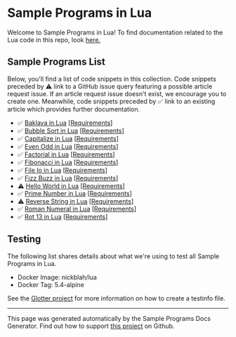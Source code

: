 # Sample Programs in Lua

Welcome to Sample Programs in Lua! To find documentation related to the Lua code in this repo, look [here.](https://sample-programs.therenegadecoder.com/languages/lua)

## Sample Programs List

Below, you'll find a list of code snippets in this collection. Code snippets preceded by :warning: link to a GitHub issue query featuring a possible article request issue. If an article request issue doesn't exist, we encourage you to create one. Meanwhile, code snippets preceded by :white_check_mark: link to an existing article which provides further documentation.

- :white_check_mark: [Baklava in Lua](https://sample-programs.therenegadecoder.com/projects/baklava/lua) [[Requirements](https://sample-programs.therenegadecoder.com/projects/baklava)]
- :white_check_mark: [Bubble Sort in Lua](https://sample-programs.therenegadecoder.com/projects/bubble-sort/lua) [[Requirements](https://sample-programs.therenegadecoder.com/projects/bubble-sort)]
- :white_check_mark: [Capitalize in Lua](https://sample-programs.therenegadecoder.com/projects/capitalize/lua) [[Requirements](https://sample-programs.therenegadecoder.com/projects/capitalize)]
- :white_check_mark: [Even Odd in Lua](https://sample-programs.therenegadecoder.com/projects/even-odd/lua) [[Requirements](https://sample-programs.therenegadecoder.com/projects/even-odd)]
- :white_check_mark: [Factorial in Lua](https://sample-programs.therenegadecoder.com/projects/factorial/lua) [[Requirements](https://sample-programs.therenegadecoder.com/projects/factorial)]
- :white_check_mark: [Fibonacci in Lua](https://sample-programs.therenegadecoder.com/projects/fibonacci/lua) [[Requirements](https://sample-programs.therenegadecoder.com/projects/fibonacci)]
- :white_check_mark: [File Io in Lua](https://sample-programs.therenegadecoder.com/projects/file-io/lua) [[Requirements](https://sample-programs.therenegadecoder.com/projects/file-io)]
- :white_check_mark: [Fizz Buzz in Lua](https://sample-programs.therenegadecoder.com/projects/fizz-buzz/lua) [[Requirements](https://sample-programs.therenegadecoder.com/projects/fizz-buzz)]
- :warning: [Hello World in Lua](https://sample-programs.therenegadecoder.com/projects/hello-world/lua) [[Requirements](https://sample-programs.therenegadecoder.com/projects/hello-world)]
- :white_check_mark: [Prime Number in Lua](https://sample-programs.therenegadecoder.com/projects/prime-number/lua) [[Requirements](https://sample-programs.therenegadecoder.com/projects/prime-number)]
- :warning: [Reverse String in Lua](https://sample-programs.therenegadecoder.com/projects/reverse-string/lua) [[Requirements](https://sample-programs.therenegadecoder.com/projects/reverse-string)]
- :white_check_mark: [Roman Numeral in Lua](https://sample-programs.therenegadecoder.com/projects/roman-numeral/lua) [[Requirements](https://sample-programs.therenegadecoder.com/projects/roman-numeral)]
- :white_check_mark: [Rot 13 in Lua](https://sample-programs.therenegadecoder.com/projects/rot-13/lua) [[Requirements](https://sample-programs.therenegadecoder.com/projects/rot-13)]

## Testing

The following list shares details about what we're using to test all Sample Programs in Lua.

- Docker Image: nickblah/lua
- Docker Tag: 5.4-alpine

See the [Glotter project](https://github.com/auroq/glotter) for more information on how to create a testinfo file.

---

This page was generated automatically by the Sample Programs Docs Generator. Find out how to support [this project](https://github.com/TheRenegadeCoder/sample-programs-docs-generator) on Github.